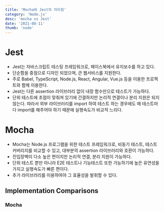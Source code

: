 ```yaml
---
title: 'Mocha와 Jest의 차이점'
category: 'Node.js'
desc: 'mocha vs Jest'
date: '2021-08-11'
thumb: 'node'
---
```


# Jest
- Jest는 자바스크립트 테스팅 프레임워크로, 페이스북에서 유지보수를 하고 있다.
- 단순함을 중점으로 디자인 되었으며, 큰 웹서비스를 지원한다.
- 주로 Babel, TypeScript, Node.js, React, Angular, Vue.js 등을 이용한 프로젝트와 함께 이용한다.
- Jest는 다른 assertion 라이브러리 없이 내장 함수만으로 테스트가 가능하다.
- 단위 테스트에 초점이 맞춰져 있기에 간결하지만 논리적 연결이나 분리 지원은 되지않는다. 따라서 외부 라이브러리를 import 하여 테스트 하는 경우에도 매 테스트마다 import를 해주어야 하기 때문에 실행속도가 비교적 느리다.


# Mocha
- Mocha는 Node.js 프로그램을 위한 테스트 프레임워크로, 비동기 테스트, 테스트 커버리지를 비교할 수 있고, 대부분의 assertion 라이브러리와 호환이 가능하다.
- 진입장벽이 다소 높은 편이지만 논리적 연결, 분리 지원이 가능하다.
- 단위 테스트 뿐만 아니라 E2E 테스트나 기능테스트 또한 가능하기에 높은 유연성을 가지고 실행속도가 빠른 편이다.
- 추가 라이브러리를 이용하여야 그 효율성을 발휘할 수 있다.

## Implementation Comparisons

### Mocha
